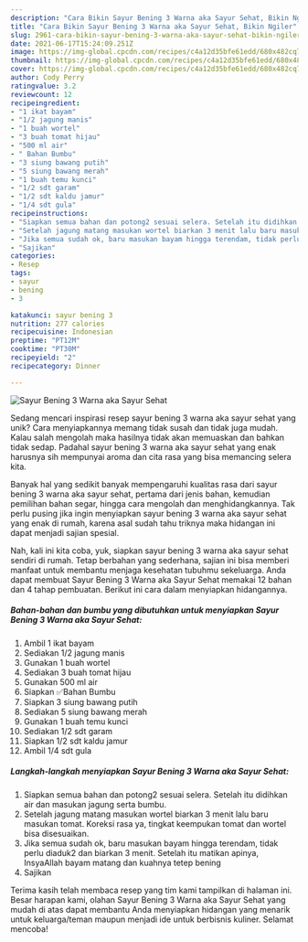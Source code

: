 ```yaml
---
description: "Cara Bikin Sayur Bening 3 Warna aka Sayur Sehat, Bikin Ngiler"
title: "Cara Bikin Sayur Bening 3 Warna aka Sayur Sehat, Bikin Ngiler"
slug: 2961-cara-bikin-sayur-bening-3-warna-aka-sayur-sehat-bikin-ngiler
date: 2021-06-17T15:24:09.251Z
image: https://img-global.cpcdn.com/recipes/c4a12d35bfe61edd/680x482cq70/sayur-bening-3-warna-aka-sayur-sehat-foto-resep-utama.jpg
thumbnail: https://img-global.cpcdn.com/recipes/c4a12d35bfe61edd/680x482cq70/sayur-bening-3-warna-aka-sayur-sehat-foto-resep-utama.jpg
cover: https://img-global.cpcdn.com/recipes/c4a12d35bfe61edd/680x482cq70/sayur-bening-3-warna-aka-sayur-sehat-foto-resep-utama.jpg
author: Cody Perry
ratingvalue: 3.2
reviewcount: 12
recipeingredient:
- "1 ikat bayam"
- "1/2 jagung manis"
- "1 buah wortel"
- "3 buah tomat hijau"
- "500 ml air"
- " Bahan Bumbu"
- "3 siung bawang putih"
- "5 siung bawang merah"
- "1 buah temu kunci"
- "1/2 sdt garam"
- "1/2 sdt kaldu jamur"
- "1/4 sdt gula"
recipeinstructions:
- "Siapkan semua bahan dan potong2 sesuai selera. Setelah itu didihkan air dan masukan jagung serta bumbu."
- "Setelah jagung matang masukan wortel biarkan 3 menit lalu baru masukan tomat. Koreksi rasa ya, tingkat keempukan tomat dan wortel bisa disesuaikan."
- "Jika semua sudah ok, baru masukan bayam hingga terendam, tidak perlu diaduk2 dan biarkan 3 menit. Setelah itu matikan apinya, InsyaAllah bayam matang dan kuahnya tetep bening"
- "Sajikan"
categories:
- Resep
tags:
- sayur
- bening
- 3

katakunci: sayur bening 3 
nutrition: 277 calories
recipecuisine: Indonesian
preptime: "PT12M"
cooktime: "PT30M"
recipeyield: "2"
recipecategory: Dinner

---
```



![Sayur Bening 3 Warna aka Sayur Sehat](https://img-global.cpcdn.com/recipes/c4a12d35bfe61edd/680x482cq70/sayur-bening-3-warna-aka-sayur-sehat-foto-resep-utama.jpg)

Sedang mencari inspirasi resep sayur bening 3 warna aka sayur sehat yang unik? Cara menyiapkannya memang tidak susah dan tidak juga mudah. Kalau salah mengolah maka hasilnya tidak akan memuaskan dan bahkan tidak sedap. Padahal sayur bening 3 warna aka sayur sehat yang enak harusnya sih mempunyai aroma dan cita rasa yang bisa memancing selera kita.

Banyak hal yang sedikit banyak mempengaruhi kualitas rasa dari sayur bening 3 warna aka sayur sehat, pertama dari jenis bahan, kemudian pemilihan bahan segar, hingga cara mengolah dan menghidangkannya. Tak perlu pusing jika ingin menyiapkan sayur bening 3 warna aka sayur sehat yang enak di rumah, karena asal sudah tahu triknya maka hidangan ini dapat menjadi sajian spesial.




Nah, kali ini kita coba, yuk, siapkan sayur bening 3 warna aka sayur sehat sendiri di rumah. Tetap berbahan yang sederhana, sajian ini bisa memberi manfaat untuk membantu menjaga kesehatan tubuhmu sekeluarga. Anda dapat membuat Sayur Bening 3 Warna aka Sayur Sehat memakai 12 bahan dan 4 tahap pembuatan. Berikut ini cara dalam menyiapkan hidangannya.

<!--inarticleads1-->

##### Bahan-bahan dan bumbu yang dibutuhkan untuk menyiapkan Sayur Bening 3 Warna aka Sayur Sehat:

1. Ambil 1 ikat bayam
1. Sediakan 1/2 jagung manis
1. Gunakan 1 buah wortel
1. Sediakan 3 buah tomat hijau
1. Gunakan 500 ml air
1. Siapkan  ✅Bahan Bumbu
1. Siapkan 3 siung bawang putih
1. Sediakan 5 siung bawang merah
1. Gunakan 1 buah temu kunci
1. Sediakan 1/2 sdt garam
1. Siapkan 1/2 sdt kaldu jamur
1. Ambil 1/4 sdt gula




<!--inarticleads2-->

##### Langkah-langkah menyiapkan Sayur Bening 3 Warna aka Sayur Sehat:

1. Siapkan semua bahan dan potong2 sesuai selera. Setelah itu didihkan air dan masukan jagung serta bumbu.
1. Setelah jagung matang masukan wortel biarkan 3 menit lalu baru masukan tomat. Koreksi rasa ya, tingkat keempukan tomat dan wortel bisa disesuaikan.
1. Jika semua sudah ok, baru masukan bayam hingga terendam, tidak perlu diaduk2 dan biarkan 3 menit. Setelah itu matikan apinya, InsyaAllah bayam matang dan kuahnya tetep bening
1. Sajikan




Terima kasih telah membaca resep yang tim kami tampilkan di halaman ini. Besar harapan kami, olahan Sayur Bening 3 Warna aka Sayur Sehat yang mudah di atas dapat membantu Anda menyiapkan hidangan yang menarik untuk keluarga/teman maupun menjadi ide untuk berbisnis kuliner. Selamat mencoba!
